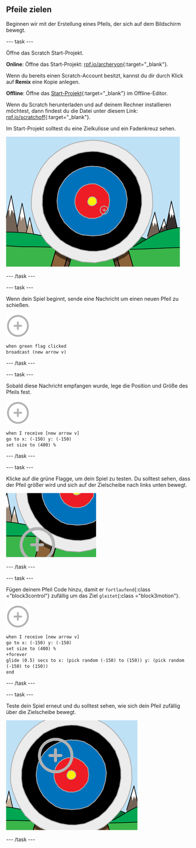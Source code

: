 ## Pfeile zielen

Beginnen wir mit der Erstellung eines Pfeils, der sich auf dem Bildschirm bewegt.

\--- task \---

Öffne das Scratch Start-Projekt.

**Online**: Öffne das Start-Projekt: [rpf.io/archeryon](http://rpf.io/archeryon){:target="_blank"}.

Wenn du bereits einen Scratch-Account besitzt, kannst du dir durch Klick auf **Remix** eine Kopie anlegen.

**Offline**: Öffne das [Start-Projekt](http://rpf.io/p/en/archery-go){:target="_blank"} im Offline-Editor.

Wenn du Scratch herunterladen und auf deinem Rechner installieren möchtest, dann findest du die Datei unter diesem Link: [rpf.io/scratchoff](http://rpf.io/scratchoff){:target="_blank"}.

Im Start-Projekt solltest du eine Zielkulisse und ein Fadenkreuz sehen.

![Start-Projekt](images/archery-starter.png)

\--- /task \---

\--- task \---

Wenn dein Spiel beginnt, sende eine Nachricht um einen neuen Pfeil zu schießen.

![Zielscheiben Bühne](images/target-sprite.png)

```blocks3
when green flag clicked
broadcast (new arrow v)
```

\--- /task \---

\--- task \---

Sobald diese Nachricht empfangen wurde, lege die Position und Größe des Pfeils fest.

![Zielscheiben Bühne](images/target-sprite.png)

```blocks3
when I receive [new arrow v]
go to x: (-150) y: (-150)
set size to (400) %
```

\--- /task \---

\--- task \---

Klicke auf die grüne Flagge, um dein Spiel zu testen. Du solltest sehen, dass der Pfeil größer wird und sich auf der Zielscheibe nach links unten bewegt.

![größeres Ziel unten links auf der Bühne](images/archery-start-test.png)

\--- /task \---

\--- task \---

Fügen deinem Pfeil Code hinzu, damit er `fortlaufend`{:class ="block3control"} zufällig um das Ziel `gleitet`{:class ="block3motion"}.

![Zielscheiben Bühne](images/target-sprite.png)

```blocks3
when I receive [new arrow v]
go to x: (-150) y: (-150)
set size to (400) %
+forever
glide (0.5) secs to x: (pick random (-150) to (150)) y: (pick random (-150) to (150))
end
```

\--- /task \---

\--- task \---

Teste dein Spiel erneut und du solltest sehen, wie sich dein Pfeil zufällig über die Zielscheibe bewegt.

![Ziel in einer anderen Position](images/archery-glide-test.png)

\--- /task \---